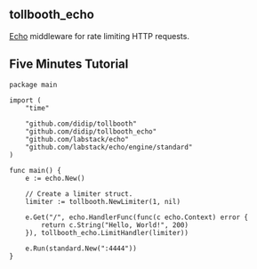 ## tollbooth_echo

[Echo](https://github.com/webx-top/echo) middleware for rate limiting HTTP requests.


## Five Minutes Tutorial

```
package main

import (
	"time"

	"github.com/didip/tollbooth"
	"github.com/didip/tollbooth_echo"
	"github.com/labstack/echo"
	"github.com/labstack/echo/engine/standard"
)

func main() {
	e := echo.New()

	// Create a limiter struct.
	limiter := tollbooth.NewLimiter(1, nil)

	e.Get("/", echo.HandlerFunc(func(c echo.Context) error {
		return c.String("Hello, World!", 200)
	}), tollbooth_echo.LimitHandler(limiter))

	e.Run(standard.New(":4444"))
}

```
